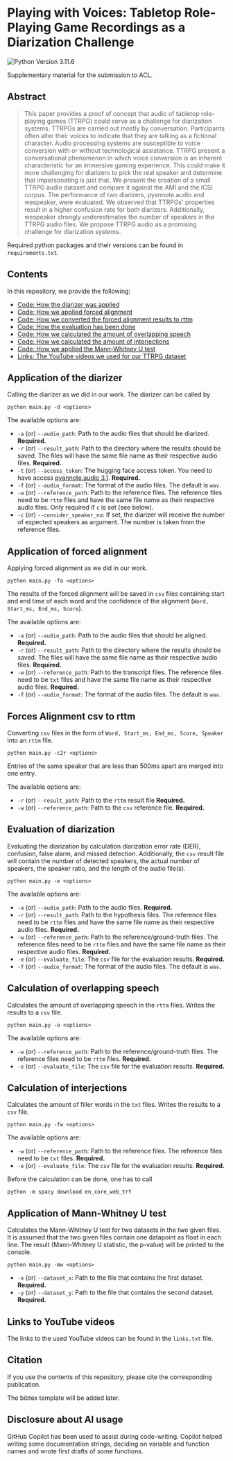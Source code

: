 # Playing with Voices: Tabletop Role-Playing Game Recordings as a Diarization Challenge

![Python Version 3.11.6](https://img.shields.io/badge/Python-3.11.6-green)


Supplementary material for the submission to ACL.

## Abstract

> This paper provides a proof of concept that audio of tabletop role-playing games (TTRPG) could serve as a challenge for diarization systems. TTRPGs are carried out mostly by conversation. Participants often alter their voices to indicate that they are talking as a fictional character. Audio processing systems are susceptible to voice conversion with or without technological assistance. TTRPG present a conversational phenomenon in which voice conversion is an inherent characteristic for an immersive gaming experience. This could make it more challenging for diarizers to pick the real speaker and determine that impersonating is just that. We present the creation of a small TTRPG audio dataset and compare it against the AMI and the ICSI corpus. The performance of two diarizers, pyannote.audio and wespeaker, were evaluated. We observed that TTRPGs' properties result in a higher confusion rate for both diarizers.
Additionally, wespeaker strongly underestimates the number of speakers in the TTRPG audio files.
We propose TTRPG audio as a promising challenge for diarization systems.

Required python packages and their versions can be found in `requirements.txt`.

## Contents

In this repository, we provide the following:

- [Code: How the diarizer was applied](#Application-of-the-diarizer)
- [Code: How we applied forced alignment](#Application-of-forced-alignment)
- [Code: How we converted the forced alignment results to rttm](#Forces-Alignment-csv-to-rttm)
- [Code: How the evaluation has been done](#evaluation-of-diarization)
- [Code: How we calculated the amount of overlapping speech](#calculation-of-overlapping-speech)
- [Code: How we calculated the amount of interjections](#calculation-of-interjections)
- [Code: How we applied the Mann-Whitney U test](#application-of-mann-whitney-u-test)
- [Links: The YouTube videos we used for our TTRPG dataset](#links-to-youtube-videos)


## Application of the diarizer 

Calling the diarizer as we did in our work. The diarizer can be called by

```console
python main.py -d <options>
```
The available options are:
- `-a`   (or) `--audio_path`: Path to the audio files that should be diarized. **Required.**
- `-r`   (or) `--result_path`: Path to the directory where the results should be saved. The files will have the same file name as their respective audio files. **Required.**
- `-t`   (or) `--access_token`: The hugging face access token. You need to have access [pyannote.audio 3.1](https://huggingface.co/pyannote/speaker-diarization-3.1). **Required.**
- `-f`   (or) `--audio_format`: The format of the audio files. The default is `wav`.
- `-w`   (or) `--reference_path`: Path to the reference files. The reference files need to be `rttm` files and have the same file name as their respective audio files. Only required if `c` is set (see below).
- `-c`  (or) `--consider_speaker_no`: If set, the diarizer will receive the number of expected speakers as argument. The number is taken from the reference files.

## Application of forced alignment

Applying forced alignment as we did in our work.

```console
python main.py -fa <options>
```

The results of the forced alignment will be saved in `csv` files containing start and end time of each word and the confidence of the alignment (`Word, Start_ms, End_ms, Score`).

The available options are:
- `-a`   (or) `--audio_path`: Path to the audio files that should be aligned. **Required.**
- `-r`   (or) `--result_path`: Path to the directory where the results should be saved. The files will have the same file name as their respective audio files. **Required.**
- `-w`   (or) `--reference_path`: Path to the transcript files. The reference files need to be `txt` files and have the same file name as their respective audio files. **Required.**
- `-f`   (or) `--audio_format`: The format of the audio files. The default is `wav`.

## Forces Alignment csv to rttm

Converting `csv` files in the form of `Word, Start_ms, End_ms, Score, Speaker` into an `rttm` file.

```console
python main.py -c2r <options>
```
Entries of the same speaker that are less than 500ms apart are merged into one entry.

The available options are:
- `-r`   (or) `--result_path`: Path to the `rttm` result file **Required.**
- `-w`   (or) `--reference_path`: Path to the `csv` reference file. **Required.**


## Evaluation of diarization

Evaluating the diarization by calculation diarization error rate (DER), confusion, false alarm, and missed detection.
Additionally, the `csv` result file will contain the number of detected speakers, the actual number of speakers, the speaker ratio, and the length of the audio file(s).

```console
python main.py -e <options>
```

The available options are:
- `-a`   (or) `--audio_path`: Path to the audio files. **Required.**
- `-r`   (or) `--result_path`: Path to the hypothesis files. The reference files need to be `rttm` files and have the same file name as their respective audio files. **Required.**
- `-w`   (or) `--reference_path`: Path to the reference/ground-truth files. The reference files need to be `rttm` files and have the same file name as their respective audio files. **Required.**
- `-e`   (or) `--evaluate_file`: The `csv` file for the evaluation results. **Required.**
- `-f`   (or) `--audio_format`: The format of the audio files. The default is `wav`.

## Calculation of overlapping speech

Calculates the amount of overlapping speech in the `rttm` files.
Writes the results to a `csv` file.

```console
python main.py -o <options>
```

The available options are:
- `-w`   (or) `--reference_path`: Path to the reference/ground-truth files. The reference files need to be `rttm` files. **Required.**
- `-e`   (or) `--evaluate_file`: The `csv` file for the evaluation results. **Required.**

## Calculation of interjections

Calculates the amount of filler words in the `txt` files.
Writes the results to a `csv` file.

```console
python main.py -fw <options>
```

The available options are:
- `-w`   (or) `--reference_path`: Path to the reference files. The reference files need to be `txt` files. **Required.**
- `-e`   (or) `--evaluate_file`: The `csv` file for the evaluation results. **Required.**

Before the calculation can be done, one has to call
```console
python -m spacy download en_core_web_trf
```

## Application of Mann-Whitney U test

Calculates the Mann-Whitney U test for two datasets in the two given files.
It is assumed that the two given files contain one datapoint as float in each line.
The result (Mann-Whitney U statistic, the p-value) will be printed to the console.

```console
python main.py -mw <options>
```

- `-x`   (or) `--dataset_x`: Path to the file that contains the first dataset. **Required.**
- `-y`   (or) `--dataset_y`: Path to the file that contains the second dataset. **Required.**

## Links to YouTube videos

The links to the used YouTube videos can be found in the `links.txt` file.

## Citation

If you use the contents of this repository, please cite the corresponding publication.

The bibtex template will be added later.


## Disclosure about AI usage

GitHub Copilot has been used to assist during code-writing. 
Copilot helped writing some documentation strings, deciding on variable and function names and wrote first drafts of some functions.
